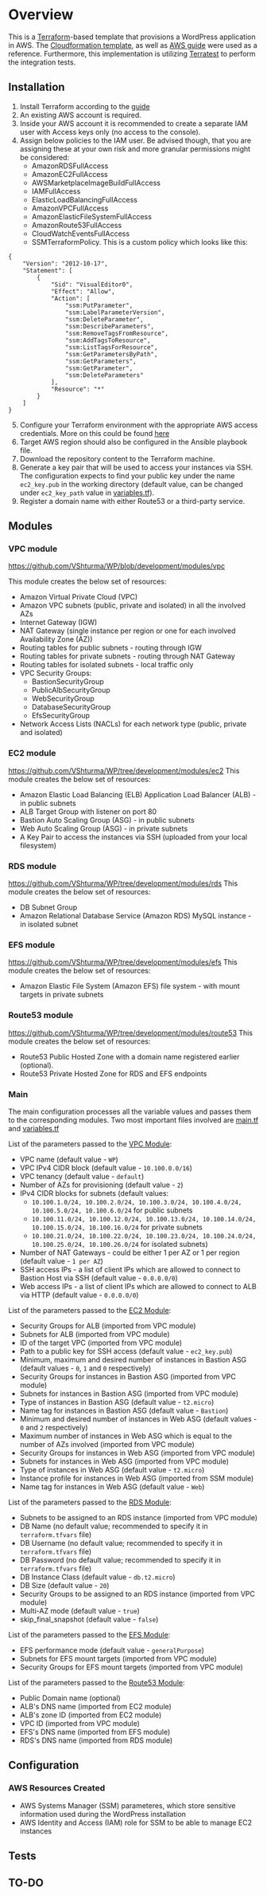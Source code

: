 # Overview
This is a [Terraform](https://www.terraform.io/)-based template that provisions a WordPress application in AWS. The  [Cloudformation template](https://github.com/aws-samples/aws-refarch-wordpress), as well as [AWS guide](https://d1.awsstatic.com/whitepapers/wordpress-best-practices-on-aws.pdf) were used as a reference.
Furthermore, this implementation is utilizing [Terratest](https://github.com/gruntwork-io/terratest) to perform the integration tests.

## Installation
1. Install Terraform according to the [guide](https://learn.hashicorp.com/terraform/getting-started/install.html)
2. An existing AWS account is required.
3. Inside your AWS account it is recommended to create a separate IAM user with Access keys only (no access to the console).
4. Assign below policies to the IAM user. Be advised though, that you are assigning these at your own risk and more granular permissions might be considered:
    - AmazonRDSFullAccess
    - AmazonEC2FullAccess
    - AWSMarketplaceImageBuildFullAccess
    - IAMFullAccess
    - ElasticLoadBalancingFullAccess
    - AmazonVPCFullAccess
    - AmazonElasticFileSystemFullAccess
    - AmazonRoute53FullAccess
    - CloudWatchEventsFullAccess
    - SSMTerraformPolicy. This is a custom policy which looks like this:
```
{
    "Version": "2012-10-17",
    "Statement": [
        {
            "Sid": "VisualEditor0",
            "Effect": "Allow",
            "Action": [
                "ssm:PutParameter",
                "ssm:LabelParameterVersion",
                "ssm:DeleteParameter",
                "ssm:DescribeParameters",
                "ssm:RemoveTagsFromResource",
                "ssm:AddTagsToResource",
                "ssm:ListTagsForResource",
                "ssm:GetParametersByPath",
                "ssm:GetParameters",
                "ssm:GetParameter",
                "ssm:DeleteParameters"
            ],
            "Resource": "*"
        }
    ]
}    
```
5. Configure your Terraform environment with the appropriate AWS access credentials. More on this could be found [here](https://www.terraform.io/docs/providers/aws/index.html)
6. Target AWS region should also be configured in the Ansible playbook file.
7. Download the repository content to the Terraform machine.
8. Generate a key pair that will be used to access your instances via SSH. The configuration expects to find your public key under the name `ec2_key.pub` in the working directory (default value, can be changed under `ec2_key_path` value in [variables.tf](https://github.com/VShturma/WP/blob/master/variables.tf)).
9. Register a domain name with either Route53 or a third-party service.

## Modules
### VPC module
https://github.com/VShturma/WP/blob/development/modules/vpc

This module creates the below set of resources:
* Amazon Virtual Private Cloud (VPC)
* Amazon VPC subnets (public, private and isolated) in all the involved AZs
* Internet Gateway (IGW)
* NAT Gateway (single instance per region or one for each involved Availability Zone (AZ))
* Routing tables for public subnets - routing through IGW
* Routing tables for private subnets - routing through NAT Gateway
* Routing tables for isolated subnets - local traffic only
* VPC Security Groups:
    - BastionSecurityGroup
    - PublicAlbSecurityGroup
    - WebSecurityGroup
    - DatabaseSecurityGroup
    - EfsSecurityGroup
* Network Access Lists (NACLs) for each network type (public, private and isolated)

### EC2 module
https://github.com/VShturma/WP/tree/development/modules/ec2
This module creates the below set of resources:
* Amazon Elastic Load Balancing (ELB) Application Load Balancer (ALB) - in public subnets
* ALB Target Group with listener on port 80
* Bastion Auto Scaling Group (ASG) - in public subnets
* Web Auto Scaling Group (ASG) - in private subnets
* A Key Pair to access the instances via SSH (uploaded from your local filesystem)

### RDS module
https://github.com/VShturma/WP/tree/development/modules/rds
This module creates the below set of resources:
* DB Subnet Group
* Amazon Relational Database Service (Amazon RDS) MySQL instance - in isolated subnet

### EFS module
https://github.com/VShturma/WP/tree/development/modules/efs
This module creates the below set of resources:
* Amazon Elastic File System (Amazon EFS) file system - with mount targets in private subnets

### Route53 module
https://github.com/VShturma/WP/tree/development/modules/route53
This module creates the below set of resources:
* Route53 Public Hosted Zone with a domain name registered earlier (optional).
* Route53 Private Hosted Zone for RDS and EFS endpoints

### Main
The main configuration processes all the variable values and passes them to the corresponding modules. Two most important files involved are [main.tf](https://github.com/VShturma/WP/blob/master/main.tf) and [variables.tf](https://github.com/VShturma/WP/blob/master/variables.tf)

List of the parameters passed to the [VPC Module](https://github.com/VShturma/WP/blob/development/modules/vpc):
* VPC name (default value - `WP`)
* VPC IPv4 CIDR block (default value - `10.100.0.0/16`)
* VPC tenancy (default value - `default`)
* Number of AZs for provisioning (default value - `2`)
* IPv4 CIDR blocks for subnets (default values:
    - `10.100.1.0/24, 10.100.2.0/24, 10.100.3.0/24, 10.100.4.0/24, 10.100.5.0/24, 10.100.6.0/24` for public subnets
    - `10.100.11.0/24, 10.100.12.0/24, 10.100.13.0/24, 10.100.14.0/24, 10.100.15.0/24, 10.100.16.0/24` for private subnets
    - `10.100.21.0/24, 10.100.22.0/24, 10.100.23.0/24, 10.100.24.0/24, 10.100.25.0/24, 10.100.26.0/24` for isolated subnets)
* Number of NAT Gateways - could be either 1 per AZ or 1 per region (default value - `1 per AZ`)
* SSH access IPs - a list of client IPs which are allowed to connect to Bastion Host via SSH (default value - `0.0.0.0/0`)
* Web access IPs - a list of client IPs which are allowed to connect to ALB via HTTP (default value - `0.0.0.0/0`)


List of the parameters passed to the [EC2 Module](https://github.com/VShturma/WP/tree/development/modules/ec2):
* Security Groups for ALB (imported from VPC module)
* Subnets for ALB (imported from VPC module)
* ID of the target VPC (imported from VPC module)
* Path to a public key for SSH access (default value - `ec2_key.pub`)
* Minimum, maximum and desired number of instances in Bastion ASG (default values - `0`, `1` and `0` respectively)
* Security Groups for instances in Bastion ASG (imported from VPC module)
* Subnets for instances in Bastion ASG (imported from VPC module)
* Type of instances in Bastion ASG (default value - `t2.micro`)
* Name tag for instances in Bastion ASG (default value - `Bastion`)
* Minimum and desired number of instances in Web ASG (default values - `0` and `2` respectively)
* Maximum number of instances in Web ASG which is equal to the number of AZs involved (imported from VPC module)
* Security Groups for instances in Web ASG (imported from VPC module)
* Subnets for instances in Web ASG (imported from VPC module)
* Type of instances in Web ASG (default value - `t2.micro`)
* Instance profile for instances in Web ASG (imported from SSM module)
* Name tag for instances in Web ASG (default value - `Web`)

List of the parameters passed to the [RDS Module](https://github.com/VShturma/WP/tree/development/modules/rds):
* Subnets to be assigned to an RDS instance (imported from VPC module)
* DB Name (no default value; recommended to specify it in `terraform.tfvars` file)
* DB Username (no default value; recommended to specify it in `terraform.tfvars` file)
* DB Password (no default value; recommended to specify it in `terraform.tfvars` file)
* DB Instance Class (default value - `db.t2.micro`)
* DB Size (default value - `20`)
* Security Groups to be assigned to an RDS instance (imported from VPC module)
* Multi-AZ mode (default value - `true`)
* skip_final_snapshot (default value - `false`)

List of the parameters passed to the [EFS Module](https://github.com/VShturma/WP/tree/development/modules/efs):
* EFS performance mode (default value - `generalPurpose`)
* Subnets for EFS mount targets (imported from VPC module)
* Security Groups for EFS mount targets (imported from VPC module)

List of the parameters passed to the [Route53 Module](https://github.com/VShturma/WP/tree/development/modules/route53):
* Public Domain name (optional)
* ALB's DNS name (imported from EC2 module)
* ALB's zone ID (imported from EC2 module)
* VPC ID (imported from VPC module)
* EFS's DNS name (imported from EFS module)
* RDS's DNS name (imported from RDS module)

## Configuration

### AWS Resources Created
* AWS Systems Manager (SSM) parameteres, which store sensitive information used during the WordPress installation
* AWS Identity and Access (IAM) role for SSM to be able to manage EC2 instances

## Tests

## TO-DO
